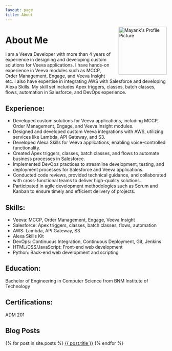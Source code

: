 ```yaml
---
layout: page
title: About
---
```

<img src="https://mayank9614.github.io/Anand_Mayank_website/assets/images/mayank_DP.jpg" alt="Mayank's Profile Picture" style="width: 150px; float: right; margin-left: 20px;" />

# About Me

I am a Veeva Developer with more than 4 years of experience in designing and developing custom solutions for Veeva applications. I have hands-on experience in Veeva modules such as MCCP, Order Management, Engage, and Veeva Insight etc. I also have expertise in integrating AWS with Salesforce and developing Alexa Skills. My skill set includes Apex triggers, classes, batch classes, flows, automation in Salesforce, and DevOps experience.

## Experience:

- Developed custom solutions for Veeva applications, including MCCP, Order Management, Engage, and Veeva Insight modules.
- Designed and developed custom Veeva integrations with AWS, utilizing services like Lambda, API Gateway, and S3.
- Developed Alexa Skills for Veeva applications, enabling voice-controlled functionality.
- Created Apex triggers, classes, batch classes, and flows to automate business processes in Salesforce.
- Implemented DevOps practices to streamline development, testing, and deployment processes for Salesforce and Veeva applications.
- Conducted code reviews, provided technical guidance, and collaborated with cross-functional teams to deliver high-quality solutions.
- Participated in agile development methodologies such as Scrum and Kanban to ensure timely and efficient delivery of projects.

## Skills:

- Veeva: MCCP, Order Management, Engage, Veeva Insight
- Salesforce: Apex triggers, classes, batch classes, flows, automation
- AWS: Lambda, API Gateway, S3
- Alexa Skills Kit
- DevOps: Continuous Integration, Continuous Deployment, Git, Jenkins
- HTML/CSS/JavaScript: Front-end web development
- Python: Back-end web development and scripting

## Education:

Bachelor of Engineering in Computer Science from BNM Institute of Technology

## Certifications:

ADM 201


## Blog Posts

<div class="blog-posts">
  {% for post in site.posts %}
    <a href="{{ post.url }}" class="blog-post-button">{{ post.title }}</a>
  {% endfor %}
</div>
